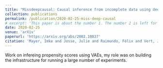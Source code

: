 ```yaml
---
title: "Missdeepcausal: Causal inference from incomplete data using deep latent variable models"
collection: publications
permalink: /publication/2020-02-25-miss-deep-causal
# excerpt: 'This paper is about the number 1. The number 2 is left for future work.'
date: 2020-02-25
venue: 'arXiv'
paperurl: 'https://arxiv.org/abs/2002.10837'
citation: 'Mayer, Imke and Josse, Julie and Raimundo, Félix and Vert, Jean-Philippe (2020). &quot; MissDeepCausal: Causal Inference from Incomplete Data Using Deep Latent Variable Models .&quot; <i>arXiv</i>.'
---
```


Work on infereing propensity scores using VAEs, my role was on building the infrastructure for running a large number of experiments.
